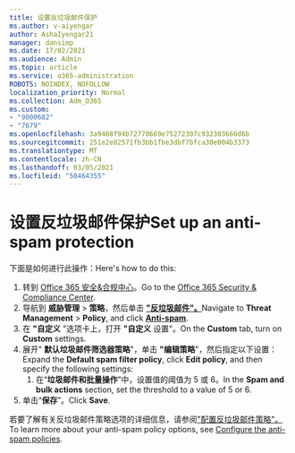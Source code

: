 ```yaml
---
title: 设置反垃圾邮件保护
ms.author: v-aiyengar
author: AshaIyengar21
manager: dansimp
ms.date: 17/02/2021
ms.audience: Admin
ms.topic: article
ms.service: o365-administration
ROBOTS: NOINDEX, NOFOLLOW
localization_priority: Normal
ms.collection: Adm_O365
ms.custom:
- "9000682"
- "7679"
ms.openlocfilehash: 3a9408f94b72770669e75272307c932303666d6b
ms.sourcegitcommit: 251e2e82571fb3bb1fbe3dbf7bfca30e004b3373
ms.translationtype: MT
ms.contentlocale: zh-CN
ms.lasthandoff: 03/05/2021
ms.locfileid: "50464355"
---
```

# <a name="set-up-an-anti-spam-protection"></a><span data-ttu-id="5933e-102">设置反垃圾邮件保护</span><span class="sxs-lookup"><span data-stu-id="5933e-102">Set up an anti-spam protection</span></span>

<span data-ttu-id="5933e-103">下面是如何进行此操作：</span><span class="sxs-lookup"><span data-stu-id="5933e-103">Here's how to do this:</span></span>

1. <span data-ttu-id="5933e-104">转到 [Office 365 安全&合规中心](https://go.microsoft.com/fwlink/p/?linkid=2077143)。</span><span class="sxs-lookup"><span data-stu-id="5933e-104">Go to the [Office 365 Security & Compliance Center](https://go.microsoft.com/fwlink/p/?linkid=2077143).</span></span>
1. <span data-ttu-id="5933e-105">导航到 **威胁管理**  >  **策略**，然后单击 **["反垃圾邮件"。](https://go.microsoft.com/fwlink/p/?linkid=2077143)**</span><span class="sxs-lookup"><span data-stu-id="5933e-105">Navigate to **Threat Management** > **Policy**, and click **[Anti-spam](https://go.microsoft.com/fwlink/p/?linkid=2077143)**.</span></span>
1. <span data-ttu-id="5933e-106">在 **"自定义** "选项卡上，打开 **"自定义** 设置"。</span><span class="sxs-lookup"><span data-stu-id="5933e-106">On the **Custom** tab, turn on **Custom** settings.</span></span>
1. <span data-ttu-id="5933e-107">展开" **默认垃圾邮件筛选器策略**"，单击 **"编辑策略**"，然后指定以下设置：</span><span class="sxs-lookup"><span data-stu-id="5933e-107">Expand the **Default spam filter policy**,  click **Edit policy**, and then specify the following settings:</span></span>
    1. <span data-ttu-id="5933e-108">在“**垃圾邮件和批量操作**”中，设置值的阈值为 5 或 6。</span><span class="sxs-lookup"><span data-stu-id="5933e-108">In the **Spam and bulk actions** section, set the threshold to a value of 5 or 6.</span></span>
1. <span data-ttu-id="5933e-109">单击“**保存**”。</span><span class="sxs-lookup"><span data-stu-id="5933e-109">Click **Save**.</span></span>

<span data-ttu-id="5933e-110">若要了解有关反垃圾邮件策略选项的详细信息，请参阅["配置反垃圾邮件策略"。](https://go.microsoft.com/fwlink/?linkid=2092051)</span><span class="sxs-lookup"><span data-stu-id="5933e-110">To learn more about your anti-spam policy options, see [Configure the anti-spam policies](https://go.microsoft.com/fwlink/?linkid=2092051).</span></span>
